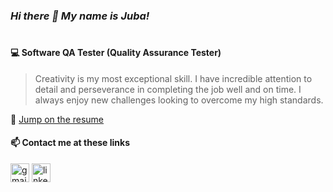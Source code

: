 ### *Hi there 👋 My name is Juba!*
#
#### 💻 **Software QA Tester (Quality Assurance Tester)**

> Creativity is my most exceptional skill. I have incredible attention to detail and perseverance in completing the job well and on time. I always enjoy new challenges looking to overcome my high standards.

📄 [Jump on the resume](https://github.com/juba97/Resume)

#### 📫 Contact me at these links
[<img src='https://upload.wikimedia.org/wikipedia/commons/thumb/7/7e/Gmail_icon_%282020%29.svg/512px-Gmail_icon_%282020%29.svg.png' alt='gmail' height='30'>](mailto:jubikokoguashvili97@gmail.com) [<img src='https://icons.veryicon.com/png/Internet%20%26%20Web/Simple%201/linkedin.png' alt='linkedin' height='30'>](https://www.linkedin.com/in/juba-koguashvili-0a2108a8/) 
